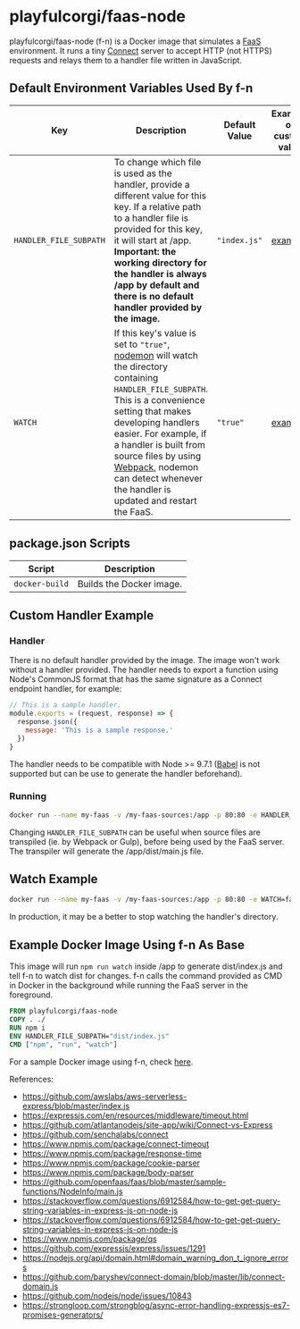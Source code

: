# playfulcorgi/faas-node

playfulcorgi/faas-node (f-n) is a Docker image that simulates a [FaaS][2] environment. It runs a tiny [Connect][1] server to accept HTTP (not HTTPS) requests and relays them to a handler file written in JavaScript.

## Default Environment Variables Used By f-n

|Key|Description|Default Value|Example of custom value|
|-|-|-|-|
|`HANDLER_FILE_SUBPATH`|To change which file is used as the handler, provide a different value for this key. If a relative path to a handler file is provided for this key, it will start at /app. **Important: the working directory for the handler is always /app by default and there is no default handler provided by the image.**|`"index.js"`|[example](#handlerPathExample)|
|`WATCH`|If this key's value is set to `"true"`, [nodemon][3] will watch the directory containing `HANDLER_FILE_SUBPATH`. This is a convenience setting that makes developing handlers easier. For example, if a handler is built from source files by using [Webpack][4], nodemon can detect whenever the handler is updated and restart the FaaS.|`"true"`|[example](#watchExample)|

## package.json Scripts
|Script|Description|
|-|-|
|`docker-build`|Builds the Docker image.|

## Custom Handler Example<a name="handlerPathExample"></a>

### Handler

There is no default handler provided by the image. The image won't work without a handler provided. The handler needs to export a function using Node's CommonJS format that has the same signature as a Connect endpoint handler, for example:

```js
// This is a sample handler.
module.exports = (request, response) => {
  response.json({
    message: 'This is a sample response.'
  })
}
```

The handler needs to be compatible with Node >= 9.7.1 ([Babel][5] is not supported but can be use to generate the handler beforehand).

### Running

```bash
docker run --name my-faas -v /my-faas-sources:/app -p 80:80 -e HANDLER_FILE_SUBPATH="dist/main.js" playfulcorgi/faas-node
```

Changing `HANDLER_FILE_SUBPATH` can be useful when source files are transpiled (ie. by Webpack or Gulp), before being used by the FaaS server. The transpiler will generate the /app/dist/main.js file.

## Watch Example<a name="watchExample"></a>

```bash
docker run --name my-faas -v /my-faas-sources:/app -p 80:80 -e WATCH=false playfulcorgi/faas-node
```

In production, it may be a better to stop watching the handler's directory.

## Example Docker Image Using f-n As Base

This image will run `npm run watch` inside /app to generate dist/index.js and tell f-n to watch dist for changes. f-n calls the command provided as CMD in Docker in the background while running the FaaS server in the foreground.

```dockerfile
FROM playfulcorgi/faas-node
COPY . ./
RUN npm i
ENV HANDLER_FILE_SUBPATH="dist/index.js"
CMD ["npm", "run", "watch"]
```

For a sample Docker image using f-n, check [here][6].





[1]: https://github.com/senchalabs/connect
[2]: https://en.wikipedia.org/wiki/Function_as_a_service
[3]: https://github.com/remy/nodemon/
[4]: https://webpack.js.org/
[5]: https://babeljs.io/
[6]: https://hub.docker.com/r/playfulcorgi/faas-node-sample/


References:
- https://github.com/awslabs/aws-serverless-express/blob/master/index.js
- https://expressjs.com/en/resources/middleware/timeout.html
- https://github.com/atlantanodejs/site-app/wiki/Connect-vs-Express
- https://github.com/senchalabs/connect
- https://www.npmjs.com/package/connect-timeout
- https://www.npmjs.com/package/response-time
- https://www.npmjs.com/package/cookie-parser
- https://www.npmjs.com/package/body-parser
- https://github.com/openfaas/faas/blob/master/sample-functions/NodeInfo/main.js
- https://stackoverflow.com/questions/6912584/how-to-get-get-query-string-variables-in-express-js-on-node-js
- https://stackoverflow.com/questions/6912584/how-to-get-get-query-string-variables-in-express-js-on-node-js
- https://www.npmjs.com/package/qs
- https://github.com/expressjs/express/issues/1291
- https://nodejs.org/api/domain.html#domain_warning_don_t_ignore_errors
- https://github.com/baryshev/connect-domain/blob/master/lib/connect-domain.js
- https://github.com/nodejs/node/issues/10843
- https://strongloop.com/strongblog/async-error-handling-expressjs-es7-promises-generators/